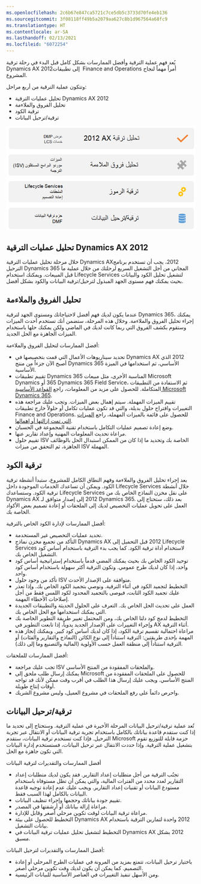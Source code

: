 ```yaml
---
ms.openlocfilehash: 2c6b67e847ca5721c7ce5db5c3733d70fe4eb136
ms.sourcegitcommit: 3f08118ff49b5a2079aa627c8b1d967564a68fc9
ms.translationtype: HT
ms.contentlocale: ar-SA
ms.lasthandoff: 02/13/2021
ms.locfileid: "6072254"
---
```

يُعد فهم عملية الترقية وأفضل الممارسات بشكل كامل قبل البدء في رحلة ترقية Dynamics AX ‏2012‎‏ إلى تطبيقات Finance and Operations أمراً مهماً لنجاح المشروع. 

وتتكون عملية الترقية من أربع مراحل: 

- تحليل عمليات الترقية Dynamics AX ‏2012
- ‏‫تحليل الفروق والملاءمة
- ترقية الكود
- ترقية/ترحيل البيانات

![يسرد الرسم مراحل الترقية الأربعة الموضحة في النص الآتي.](../media/upgrade-process-c.png)

## <a name="dynamics-ax-2012-upgrade-analysis"></a>تحليل عمليات الترقية Dynamics AX ‏2012
خلال مرحلة تحليل عمليات الترقية Dynamics AX‏ 2012، يجب أن تستخدم برنامج الترحيل Dynamics 365 المجاني من أجل التشغيل السريع لرحلتك من خلال عملية ما قبل المبيعات. ويمكنك استخدام Lifecycle Services لتشغيل تحليل الكود والبيانات بحيث يمكنك فهم مستوى الجهد المبذول لترحيل/ترقية البيانات والكود بشكل أفضل. 

## <a name="fit-gap-analysis"></a>‏‫تحليل الفروق والملاءمة
عندما يكون لديك فهم أفضل لاحتياجاتك ومستوى الجهد لترقية Dynamics 365، يمكنك إجراء تحليل الفروق والملاءمة. وخلال هذه المرحلة، ستضمن أنك تستخدم أحدث الميزات وستقوم بكشف الفروق التي ربما كانت لديك في الماضي ولكن يمكنك حلها باستخدام الميزات الجاهزة مع الحل الجديد.

أفضل الممارسات لتحليل الفروق والملاءمة:

- تحديد سيناريوهات الأعمال التي قمت بتخصيصها في Dynamics AX ‏2012 الذي أصبح الآن جزءاً من منتج Dynamics 365 الأساسي، ثم استخدامها في الميزة الأساسية. 
- تقييم تطبيقات Dynamics 365 المناسبة الأخرى، مثل مبيعات Microsoft Dynamics ‏365 أو Dynamics 365 Field Service، ثم الاستفادة من التطبيقات المتكاملة. للحصول على مزيد من المعلومات، راجع [القواعد الأساسية Microsoft Dynamics ‏365](https://docs.microsoft.com/learn/paths/dynamics-365-fundamentals/?azure-portal=true). 
- تقييم الميزات المهملة. سيتم إهمال بعض الميزات. وتجب عليك مراجعة هذه التغييرات واقتراح حلول بديلة، والتي قد تكون عمليات تكامل أو حلولاً خارج تطبيقات Finance and Operations. للحصول على قائمة بالميزات المهملة، راجع [الميزات التي تمت إزالتها أو إهمالها](https://docs.microsoft.com/dynamics365/fin-ops-core/dev-itpro/get-started/removed-deprecated-features-platform-updates/?azure-portal=true).
- وضع إعادة تصميم عمليات التكامل باستخدام تقنية المجموعة في الحسبان. 
- مراعاة تحديث المعلومات المهنية وإعداد تقارير عنها. 
- تقييم حلول ISV الخاصة بك وتحديد ما إذا كان من الممكن استبدال الحل بالوظائف الجاهزة، ثم التحقق من ميزات ISV المهملة. 

## <a name="code-upgrade"></a>ترقية الكود
بعد إجراء تحليل الفروق والملاءمة وفهم النطاق الكامل للمشروع، ستبدأ أنشطة ترقية الكود. ويمكن أن تساعدك الخدمات الموجودة داخل Lifecycle Services خلال أنشطة ترقية الكود. وستساعدك Lifecycle Services على نقل مخزن النماذج الخاص بك من Dynamics AX ‏2012 إلى إصدار متوافق لـ Dynamics 365. بعد ذلك، ستحتاج إلى العمل على تحويل عمليات التخصيص لديك إلى الملحقات أو إعادة تصميم بعض الأكواد الخاصة بك. 

أفضل الممارسات لإدارة الكود الخاص بالترقية:

- تحديد عمليات التخصيص غير المستخدمة. 
- التأكد من تجميع مخزن نماذج Dynamics AX ‏2012 قبل التحميل إلى Lifecycle Services لاستخدام أداة ترقية الكود. كما يجب بدء الترقية باستخدام أساس كود التشغيل الخاص بك. 
- توحيد الكود الخاص بك بحيث يمكنك المضي قدماً باستخدام إستراتيجية أساس كود واحد، إذا كان لديك طرح عمومي. وتكون الترقية أكثر سهولة باستخدام أساس كود واحد. 
- تأكد من وجود حلول ISV متوافقة على الإصدار الأحدث. 
- التخطيط لتجميد الكود في أثناء الترقية. ونوصي بتجميد الكود الخاص بك. وإذا تعذر عليك تجميد الكود الثابت، فيوصى بالتجميد المحدود لكود اللمس فقط من أجل إصلاحات الأخطاء المهمة. 
- العمل على تحديث الحل الخاص بك. التعرف على الحلول الحديثة والتطبيقات الجديدة التي يمكنك استخدامها مع الحل الخاص بك.
- التخطيط لدمج كود دلتا الخاص بك، ومن المحتمل تغيير طريقة التطوير الخاصة بك وإجراء التغييرات على الإصدار الجديد يدوياً، إذا تابعت التطوير في AX أثناء الترقية. 
- مراعاة احتمالية تقسيم ترقية الكود، إذا كان لديك أساس كود كبير. ويمكنك إنجاز هذه المهمة بإحدى طريقتين: الترقية استناداً إلى نوع الكائن (النماذج والتقارير والفئات) أو الترقية استناداً إلى منطقة العمل حسب الأولوية (المالية والتصنيع وما إلى ذلك). 

أفضل الممارسات للملحقات:

- تجب عليك مراجعة ISV والملحقات المفقودة من المنتج الأساسي. 
- يمكنك إرسال طلب ملحق إلى Microsoft للحصول على الملحقات المفقودة من المنتج الأساسي. ويجب عليك إرسال هذا الطلب في أقرب وقت ممكن لأنك قد تواجه أوقات إنتاج طويلة.
- واحرص دائماً على رفع الملحقات في مشروع العميل، وليس مشروع الشريك. 

## <a name="data-upgrademigration"></a>ترقية/ترحيل البيانات
تُعد عملية ترقية/ترحيل البيانات المرحلة الأخيرة في عملية الترقية. وستحتاج إلى تحديد ما إذا كنت ستقدم قاعدة بياناتك بالكامل باستخدام تجربة ترقية البيانات أو الانتقال عبر تجربة الترحيل. فإذا كنت تستخدم ترقية البيانات، ستقدم Microsoft حزمة قابلة للتوزيع تقوم بتشغيل عملية الترقية. وإذا حددت الانتقال عبر ترحيل البيانات، فستستخدم إدارة البيانات التي تكون جاهزة مع الحل.  

أفضل الممارسات والتقديرات لترقية البيانات

- تجنُب الترقية من أجل متطلبات إعداد التقارير. فقد يكون لديك متطلبات إعداد التقارير لعدد محدد من الفترات المالية، والتي يمكن أن تظل مستوفاة باستخدام مستودع البيانات أو تقنيات إعداد التقارير. ويجب عليك عدم إعادة توجيه قاعدة البيانات بالكامل لهذا السبب فقط.
- تقييم جودة بياناتك وحجمها وإجراء تنظيف البيانات. 
- مراعاة إزالة بياناتك أو أرشفتها في المصدر. 
- مراعاة ترقية البيانات لوقت تكوين مرحلي أصغر وقابل للإدارة. 
- التخطيط للحصول على بيئة Dynamics AX ‏2012 واحدة لتمارين الترقية باستخدام بيانات التشغيل. 
- التخطيط لتشغيل تحليل عمليات ترقية البيانات في Dynamics AX ‏2012 بشكل مسبق. 


أفضل الممارسات والتقديرات لترحيل البيانات:

- باختيار ترحيل البيانات، تتمتع بمزيد من المرونة في عمليات الطرح المرحلي أو إعادة التصميم. كما يمكن أن يكون لديك وقت تكوين مرحلي أصغر. 
- ومن الأسهل تنفيذ التغييرات في العناصر الأساسية للبيانات الرئيسية. 

